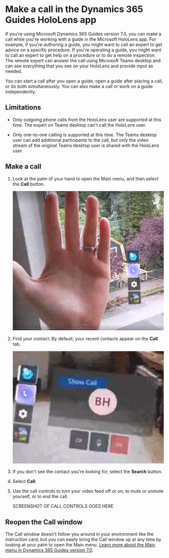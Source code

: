 # Make a call in the Dynamics 365 Guides HoloLens app

If you're using Microsoft Dynamics 365 Guides version 7.0, you can make a call while you're working with a guide in the Microsoft HoloLens app. For example, if you're authoring a guide, you might want to call an expert to get advice on a specific procedure. If you're operating a guide, you might want to call an expert to get help on a procedure or to do a remote inspection. The remote expert can answer the call using Microsoft Teams desktop and can see everything that you see on your HoloLens and provide input as needed. 

You can start a call after you open a guide, open a guide after placing a call, or do both simultaneously. You can also make a call or work on a guide independently.

## Limitations

- Only outgoing phone calls from the HoloLens user are supported at this time. The expert on Teams desktop can't call the HoloLens user.

- Only one-to-one calling is supported at this time. The Teams desktop user can add additional participants to the call, but only the video stream of the original Teams desktop user is shared with the HoloLens user.

## Make a call

1. Look at the palm of your hand to open the Main menu, and then select the **Call** button.

    ![Screen shot of hand and Main menu.](media/main-menu.PNG "Screen shot of hand and Main menu")
    
2. Find your contact. By default, your recent contacts appear on the **Call** tab. 

    ![Screen shot of Call submenu.](media/main-menu-call-submenu.PNG "Screen shot of Call submenu")
    
3. If you don't see the contact you're looking for, select the **Search** button. 

4. Select **Call**.

5. Use the call controls to turn your video feed off or on, to mute or unmute yourself, or to end the call.

    SCREENSHOT OF CALL CONTROLS GOES HERE
    
## Reopen the Call window

The Call window doesn't follow you around in your environment like the instruction card, but you can easily bring the Call window up at any time by looking at your palm to open the Main menu. [Learn more about the Main menu in Dynamics 365 Guides version 7.0](main-menu.md).
